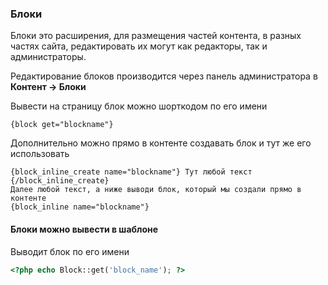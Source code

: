 ### Блоки
Блоки это расширения, для размещения частей контента, в разных частях сайта, редактировать их могут как редакторы, так и администраторы.

Редактирование блоков производится через панель администратора в **Контент -> Блоки**

Вывести на страницу блок можно шорткодом по его имени
```
{block get="blockname"}
```

Дополнительно можно прямо в контенте создавать блок и тут же его использовать
```
{block_inline_create name="blockname"} Тут любой текст {/block_inline_create}
Далее любой текст, а ниже выводи блок, который мы создали прямо в контенте
{block_inline name="blockname"}
```

#### Блоки можно вывести в шаблоне

Выводит блок по его имени
```php
<?php echo Block::get('block_name'); ?>
```
